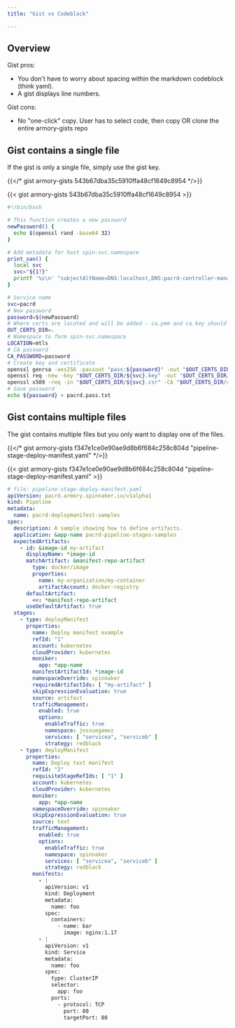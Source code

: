 ```yaml
---
title: "Gist vs Codeblock"

---
```


## Overview

Gist pros:

* You don't have to worry about spacing within the markdown codeblock (think yaml).
* A gist displays line numbers.

Gist cons:

* No "one-click" copy. User has to select code, then copy OR clone the entire armory-gists repo


## Gist contains a single file

If the gist is only a single file, simply use the gist key.


{{</* gist armory-gists 543b67dba35c5910ffa48cf1649c8954 */>}}


{{< gist armory-gists 543b67dba35c5910ffa48cf1649c8954 >}}


```bash
#!/bin/bash

# This function creates a new password
newPassword() {
  echo $(openssl rand -base64 32)
}

# Add metadata for host spin-svc.namespace
print_san() {
  local svc
  svc="${1?}"
  printf '%s\n' "subjectAltName=DNS:localhost,DNS:pacrd-controller-manager-metrics-service.${LOCATION}"
}

# Service name
svc=pacrd
# New password
password=$(newPassword)
# Where certs are located and will be added - ca.pem and ca.key should be there
OUT_CERTS_DIR=.
# Namespace to form spin-svc.namespace
LOCATION=mtls
# CA password
CA_PASSWORD=password
# Create key and certificate
openssl genrsa -aes256 -passout "pass:${password}" -out "$OUT_CERTS_DIR/${svc}.key" 2048
openssl req -new -key "$OUT_CERTS_DIR/${svc}.key" -out "$OUT_CERTS_DIR/${svc}.csr" -subj /C=US/CN=spin-${svc}.${LOCATION} -passin "pass:${password}"
openssl x509 -req -in "$OUT_CERTS_DIR/${svc}.csr" -CA "$OUT_CERTS_DIR/ca.pem" -CAkey "$OUT_CERTS_DIR/ca.key" -CAcreateserial -out "$OUT_CERTS_DIR/${svc}.crt" -days 3650 -sha256 -passin "pass:${CA_PASSWORD}" -extfile <(print_san "$svc")
# Save password
echo ${password} > pacrd.pass.txt
```

## Gist contains multiple files

The gist contains multiple files but you only want to display one of the files.



{{</* gist armory-gists f347e1ce0e90ae9d8b6f684c258c804d "pipeline-stage-deploy-manifest.yaml" */>}}

{{< gist armory-gists f347e1ce0e90ae9d8b6f684c258c804d "pipeline-stage-deploy-manifest.yaml" >}}

```yaml
# file: pipeline-stage-deploy-manifest.yaml
apiVersion: pacrd.armory.spinnaker.io/v1alpha1
kind: Pipeline
metadata:
  name: pacrd-deploymanifest-samples
spec:
  description: A sample showing how to define artifacts.
  application: &app-name pacrd-pipeline-stages-samples
  expectedArtifacts:
    - id: &image-id my-artifact
      displayName: *image-id
      matchArtifact: &manifest-repo-artifact
        type: docker/image
        properties:
          name: my-organization/my-container
          artifactAccount: docker-registry
      defaultArtifact:
        <<: *manifest-repo-artifact
      useDefaultArtifact: true
  stages:
    - type: deployManifest
      properties:
        name: Deploy manifest example
        refId: "1"
        account: kubernetes
        cloudProvider: kubernetes
        moniker:
          app: *app-name
        manifestArtifactId: *image-id
        namespaceOverride: spinnaker
        requiredArtifactIds: [ "my-artifact" ]
        skipExpressionEvaluation: true
        source: artifact
        trafficManagement:
          enabled: true
          options:
            enableTraffic: true
            namespace: jossuegamez
            services: [ "servicea", "serviceb" ]
            strategy: redblack
    - type: deployManifest
      properties:
        name: Deploy text manifest
        refId: "2"
        requisiteStageRefIds: [ "1" ]
        account: kubernetes
        cloudProvider: kubernetes
        moniker:
          app: *app-name
        namespaceOverride: spinnaker
        skipExpressionEvaluation: true
        source: text
        trafficManagement:
          enabled: true
          options:
            enableTraffic: true
            namespace: spinnaker
            services: [ "servicea", "serviceb" ]
            strategy: redblack
        manifests:
          - |
            apiVersion: v1
            kind: Deployment
            metadata:
              name: foo
            spec:
              containers:
                - name: bar
                  image: nginx:1.17
          - |
            apiVersion: v1
            kind: Service
            metadata:
              name: foo
            spec:
              type: ClusterIP
              selector:
                app: foo
              ports:
                - protocol: TCP
                  port: 80
                  targetPort: 80
```
